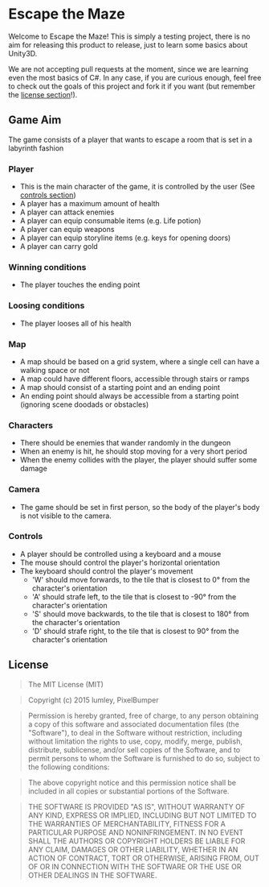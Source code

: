 # Escape the Maze

Welcome to Escape the Maze! This is simply a testing project, there is no aim for releasing this product to release, just to learn some basics about Unity3D.

We are not accepting pull requests at the moment, since we are learning even the most basics of C#. In any case, if you are curious enough, feel free to check out the goals of this project and fork it if you want (but remember the [license section](#license)!).



## Game Aim
The game consists of a player that wants to escape a room that is set in a labyrinth fashion

### Player
 * This is the main character of the game, it is controlled by the user (See  [controls section](#controls))
 * A player has a maximum amount of health
 * A player can attack enemies
 * A player can equip consumable items (e.g. Life potion)
 * A player can equip weapons
 * A player can equip storyline items (e.g. keys for opening doors)
 * A player can carry gold

### Winning conditions
 * The player touches the ending point

### Loosing conditions
 * The player looses all of his health

### Map
 * A map should be based on a grid system, where a single cell can have a walking space or not
 * A map could have different floors, accessible through stairs or ramps
 * A map should consist of a starting point and an ending point
 * An ending point should always be accessible from a starting point (ignoring scene doodads or obstacles)

### Characters
 * There should be enemies that wander randomly in the dungeon
 * When an enemy is hit, he should stop moving for a very short period
 * When the enemy collides with the player, the player should suffer some damage

### Camera
 * The game should be set in first person, so the body of the player's body is not visible to the camera.

### Controls
 * A player should be controlled using a keyboard and a mouse
 * The mouse should control the player's horizontal orientation
 * The keyboard should control the player's movement
    * 'W' should move forwards, to the tile that is closest to 0° from the character's orientation
    * 'A' should strafe left, to the tile that is closest to -90° from the character's orientation
    * 'S' should move backwards, to the tile that is closest to 180° from the character's orientation
    * 'D' should strafe right, to the tile that is closest to 90° from the character's orientation

## License

> The MIT License (MIT)

> Copyright (c) 2015 lumley, PixelBumper

> Permission is hereby granted, free of charge, to any person obtaining a copy
of this software and associated documentation files (the "Software"), to deal
in the Software without restriction, including without limitation the rights
to use, copy, modify, merge, publish, distribute, sublicense, and/or sell
copies of the Software, and to permit persons to whom the Software is
furnished to do so, subject to the following conditions:

> The above copyright notice and this permission notice shall be included in
all copies or substantial portions of the Software.

> THE SOFTWARE IS PROVIDED "AS IS", WITHOUT WARRANTY OF ANY KIND, EXPRESS OR
IMPLIED, INCLUDING BUT NOT LIMITED TO THE WARRANTIES OF MERCHANTABILITY,
FITNESS FOR A PARTICULAR PURPOSE AND NONINFRINGEMENT. IN NO EVENT SHALL THE
AUTHORS OR COPYRIGHT HOLDERS BE LIABLE FOR ANY CLAIM, DAMAGES OR OTHER
LIABILITY, WHETHER IN AN ACTION OF CONTRACT, TORT OR OTHERWISE, ARISING FROM,
OUT OF OR IN CONNECTION WITH THE SOFTWARE OR THE USE OR OTHER DEALINGS IN
THE SOFTWARE.


